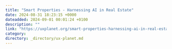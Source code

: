 ```yaml
---
title: "Smart Properties - Harnessing AI in Real Estate"
date: 2024-08-31 18:23:15 +0000
dateadded: 2024-09-01 00:01:24 +0100
description: ""
link: "https://uxplanet.org/smart-properties-harnessing-ai-in-real-estate-51ede83933ea?source=rss----819cc2aaeee0---4"
category:
directory: _directory/ux-planet.md
---
```

